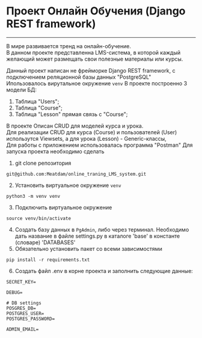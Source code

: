 # Проект Онлайн Обучения (Django REST framework)
________
В мире развивается тренд на онлайн-обучение.<br>
В данном проекте представленна LMS-система, в которой каждый желающий может размещать свои полезные материалы или курсы.


Данный проект написан не фрейморке Django REST framework, с подключением реляционной базы данных "PostgreSQL"<br>
Ипользовалось вирутальное окружение ```venv```
В  проекте построенно 3 модели БД:
1. Таблица "Users";
2. Таблица "Course";
3. Таблица "Lesson" прямая связь с "Course";

В проекте Описан CRUD для моделей курса и урока.<br> 
Для реализации CRUD для курса (Course) и пользователей (User) использутся Viewsets, а для урока (Lesson) - Generic-классы, <br>
Для работы с приложением использовалась программа "Postman"
Для запуска проекта необходимо сделать 
1. git clone репозитория
```
git@github.com:Meatdam/online_traning_LMS_system.git
```
2. Установить виртуальное окружение ```venv```
```
python3 -m venv venv
```
3. Подключить виртуальное окружение
```
source venv/bin/activate
```
4. Создать базу данных в ```PgAdmin```, либо через терминал. Необходимо дать название в файле settings.py в каталоге 'base' в константе (словаре) 'DATABASES'
5. Обязательно установить пакет со всеми зависимостями 
```
pip install -r requirements.txt
```
6. Создать файл .env в корне проекта и заполнить следующие данные:
```
SECRET_KEY=

DEBUG=

# DB settings
POSGRES_DB=
POSTGRES_USER=
POSTGRES_PASSWORD=

ADMIN_EMAIL=

```

